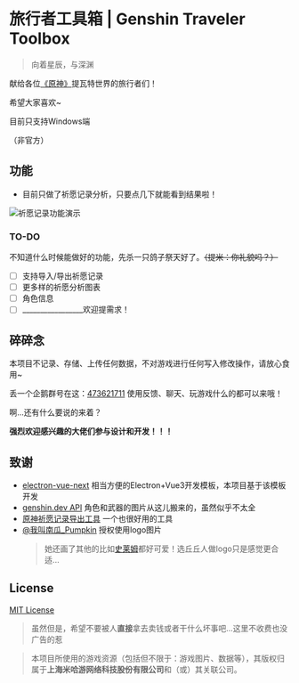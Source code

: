 # 旅行者工具箱 | Genshin Traveler Toolbox

> 向着星辰，与深渊

献给各位[《原神》](https://ys.mihoyo.com/)提瓦特世界的旅行者们！

希望大家喜欢~

目前只支持Windows端

（非官方）

## 功能

- 目前只做了祈愿记录分析，只要点几下就能看到结果啦！

![祈愿记录功能演示](./blob/master/doc/IMG/feature_gacha.gif)

### TO-DO

不知道什么时候能做好的功能，先杀一只鸽子祭天好了。~~（提米：你礼貌吗？）~~

- [ ] 支持导入/导出祈愿记录
- [ ] 更多样的祈愿分析图表
- [ ] 角色信息
- [ ] _________________欢迎提需求！

## 碎碎念

本项目不记录、存储、上传任何数据，不对游戏进行任何写入修改操作，请放心食用~

丢一个企鹅群号在这：[473621711](https://jq.qq.com/?_wv=1027&k=cSZF6v41)
使用反馈、聊天、玩游戏什么的都可以来哦！

啊...还有什么要说的来着？

**强烈欢迎感兴趣的大佬们参与设计和开发！！！**

## 致谢

- [electron-vue-next](https://github.com/ci010/electron-vue-next) 相当方便的Electron+Vue3开发模板，本项目基于该模板开发
- [genshin.dev API](https://github.com/genshindev/api) 角色和武器的图片从这儿搬来的，虽然似乎不太全
- [原神祈愿记录导出工具](https://github.com/biuuu/genshin-wish-export) 一个也很好用的工具
- [@我叫南瓜_Pumpkin](https://weibo.com/5991550266/KtqXNc5nh) 授权使用logo图片
  > 她还画了其他的比如[史莱姆](https://weibo.com/5991550266/KteqYC60G)都好可爱！选丘丘人做logo只是感觉更合适...

## License

[MIT License](./blob/master/LICENSE)

> 虽然但是，希望不要被人**直接**拿去卖钱或者干什么坏事吧...这里不收费也没广告的惹

> 本项目所使用的游戏资源（包括但不限于：游戏图片、数据等），其版权归属于**上海米哈游网络科技股份有限公司**和（或）其关联公司。
